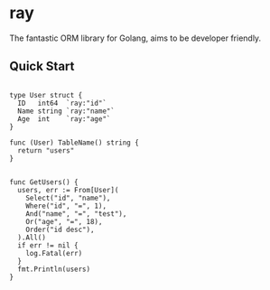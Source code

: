 # ray

The fantastic ORM library for Golang, aims to be developer friendly.

## Quick Start

```golang

type User struct {
  ID   int64  `ray:"id"`
  Name string `ray:"name"`
  Age  int    `ray:"age"`
}

func (User) TableName() string {
  return "users"
}


func GetUsers() {
  users, err := From[User](
    Select("id", "name"),
    Where("id", "=", 1),
    And("name", "=", "test"),
    Or("age", "=", 18),
    Order("id desc"),
  ).All()
  if err != nil {
    log.Fatal(err)
  }
  fmt.Println(users)
}
```

